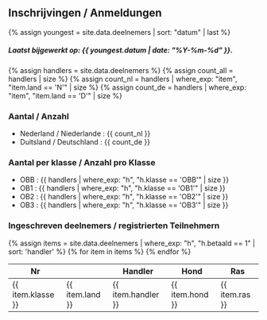 ## Inschrijvingen / Anmeldungen

{% assign youngest = site.data.deelnemers | sort: "datum" | last %}

##### Laatst bijgewerkt op: {{ youngest.datum | date: "%Y-%m-%d" }}.

{% assign handlers = site.data.deelnemers %}
{% assign count_all = handlers | size %}
{% assign count_nl = handlers | where_exp: "item", "item.land == 'N'" | size %}
{% assign count_de = handlers | where_exp: "item", "item.land == 'D'" | size %}

### Aantal / Anzahl<br/>

- Nederland / Niederlande : {{ count_nl }}<br/>
- Duitsland / Deutschland : {{ count_de }}<br/>

### Aantal per klasse / Anzahl pro Klasse<br/>

- OBB : {{ handlers | where_exp: "h", "h.klasse == 'OBB'" | size }}<br/>
- OB1 : {{ handlers | where_exp: "h", "h.klasse == 'OB1'" | size }}<br/>
- OB2 : {{ handlers | where_exp: "h", "h.klasse == 'OB2'" | size }}<br/>
- OB3 : {{ handlers | where_exp: "h", "h.klasse == 'OB3'" | size }}<br/>

### Ingeschreven deelnemers / registrierten Teilnehmern

<table>
  <thead>
    <tr>
      <th>Nr</th>
      <th></th>
      <th>Handler</th>
      <th>Hond</th>
      <th>Ras</th>
    </tr>
  </thead>
  <tbody>
{% assign items = site.data.deelnemers | where_exp: "h", "h.betaald == 1" | sort: 'handler' %}
{% for item in items %}
    <tr>
      <td>{{ item.klasse }}</td>
      <td>{{ item.land }}</td>
      <td>{{ item.handler }}</td>
      <td>{{ item.hond }}</td>
      <td>{{ item.ras }}</td>
    </tr>
{% endfor %}
  </tbody>
</table>
